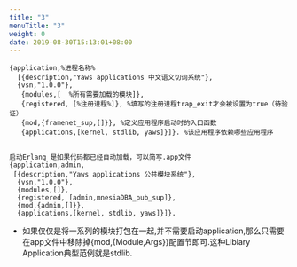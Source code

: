 ```yaml
---
title: "3"
menuTitle: "3"
weight: 0
date: 2019-08-30T15:13:01+08:00
---
```

```config
{application,%进程名称%
  [{description,"Yaws applications 中文语义切词系统"},
  {vsn,"1.0.0"},
   {modules,[  %所有需要加载的模块]},
   {registered, [%注册进程%]}, %填写的注册进程trap_exit才会被设置为true（待验证）
   {mod,{framenet_sup,[]}}, %定义应用程序启动时的入口函数
   {applications,[kernel, stdlib, yaws]}]}. %该应用程序依赖哪些应用程序


启动Erlang 是如果代码都已经自动加载，可以简写.app文件
{application,admin,
 [{description,"Yaws applications 公共模块系统"},
  {vsn,"1.0.0"},
  {modules,[]},
  {registered, [admin,mnesiaDBA_pub_sup]},
  {mod,{admin,[]}},
  {applications,[kernel, stdlib, yaws]}]}.
```

* 如果仅仅是将一系列的模块打包在一起,并不需要启动application,那么只需要在app文件中移除掉{mod,{Module,Args}}配置节即可.这种Libiary Application典型范例就是stdlib.